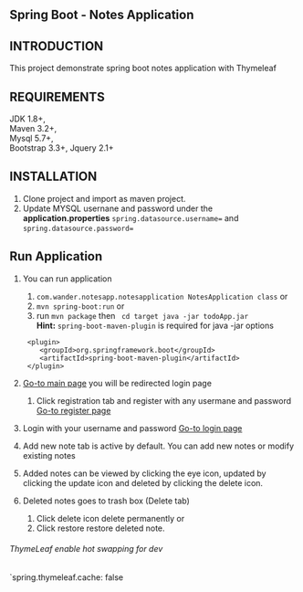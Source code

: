 Spring Boot - Notes Application
------------

INTRODUCTION
------------

This project demonstrate spring boot notes application with Thymeleaf

REQUIREMENTS
------------
JDK 1.8+, <br/>
Maven 3.2+,<br/>
Mysql 5.7+,<br/>
Bootstrap 3.3+, Jquery 2.1+

INSTALLATION
------------
 1. Clone project and import as maven project.
 2. Update MYSQL usernane and password under the <strong>application.properties</strong> 
 `spring.datasource.username=` and 
 `spring.datasource.password=`
 
Run Application
------------
1. You can run application
    1. `com.wander.notesapp.notesapplication NotesApplication class` or
    2. `mvn spring-boot:run` or
    3. run  `mvn package` then ` cd target java -jar todoApp.jar` <br/>
    <strong>Hint:</strong> `spring-boot-maven-plugin` is required for java -jar options 
    
    ```
     <plugin>
        <groupId>org.springframework.boot</groupId>
        <artifactId>spring-boot-maven-plugin</artifactId>
     </plugin>
    ```
2. [Go-to main page](http://localhost:8080/home) you will be redirected login page
    1. Click registration tab and register with any usermane and password [Go-to register page](http://localhost:8080/register) 
3. Login with your username and password [Go-to login page](http://localhost:8080/login) 
4. Add new note tab is active by default. You can add new notes or modify existing notes
5. Added notes can be viewed by clicking the eye icon, updated by clicking the update icon and deleted by clicking the delete icon.
5. Deleted notes goes to trash box (Delete tab)
    1. Click delete icon delete permanently or
    2. Click restore restore deleted note.
     

###### ThymeLeaf enable hot swapping for dev
`spring.thymeleaf.cache: false
